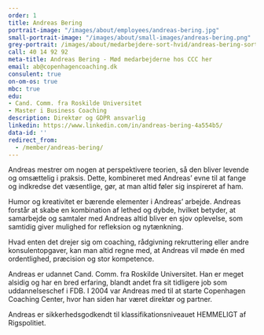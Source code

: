 ```yaml
---
order: 1
title: Andreas Bering
portrait-image: "/images/about/employees/andreas-bering.jpg"
small-portrait-image: "/images/about/small-images/andreas-bering.png"
grey-portrait: /images/about/medarbejdere-sort-hvid/andreas-bering-sort-hvid.png
call: 40 14 92 92
meta-title: Andreas Bering - Mød medarbejderne hos CCC her
email: ab@copenhagencoaching.dk
consulent: true
on-om-os: true
mbc: true
edu:
- Cand. Comm. fra Roskilde Universitet
- Master i Business Coaching
description: Direktør og GDPR ansvarlig
linkedin: https://www.linkedin.com/in/andreas-bering-4a554b5/
data-id: ''
redirect_from:
  - /member/andreas-bering/
---
```


Andreas mestrer om nogen at perspektivere teorien, så den bliver levende og omsættelig i praksis. Dette, kombineret med Andreas’ evne til at fange og indkredse det væsentlige, gør, at man altid føler sig inspireret af ham.

Humor og kreativitet er bærende elementer i Andreas’ arbejde. Andreas forstår at skabe en kombination af lethed og dybde, hvilket betyder, at samarbejde og samtaler med Andreas altid bliver en sjov oplevelse, som samtidig giver mulighed for refleksion og nytænkning.   

Hvad enten det drejer sig om coaching, rådgivning rekruttering eller andre konsulentopgaver, kan man altid regne med, at Andreas vil møde én med ordentlighed, præcision og stor kompetence.

Andreas er udannet Cand. Comm. fra Roskilde Universitet.  Han er meget alsidig og har en bred erfaring, blandt andet fra sit tidligere job som uddannelseschef i FDB.  I 2004 var Andreas med til at starte Copenhagen Coaching Center, hvor han siden har været direktør og partner.

Andreas er sikkerhedsgodkendt til klassifikationsniveauet HEMMELIGT af Rigspolitiet.